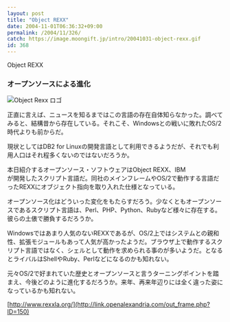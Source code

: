 ```yaml
---
layout: post
title: "Object REXX"
date: 2004-11-01T06:36:32+09:00
permalink: /2004/11/326/
catch: https://image.moongift.jp/intro/20041031-object-rexx.gif
id: 368
---
```

Object REXX  
<!--more-->

### オープンソースによる進化
  

![Object Rexx ロゴ](https://image.moongift.jp/intro/20041031-object-rexx.gif "Object Rexx ロゴ")

  

正直に言えば、ニュースを知るまではこの言語の存在自体知らなかった。調べてみると、結構昔から存在している。それこそ、Windowsとの戦いに敗れたOS/2時代よりも前からだ。

  

現状としてはDB2 for Linuxの開発言語として利用できるようだが、それでも利用人口はそれ程多くないのではないだろうか。

  

本日紹介するオープンソース・ソフトウェアはObject REXX、IBM  
が開発したスクリプト言語だ。同社のメインフレームやOS/2で動作する言語だったREXXにオブジェクト指向を取り入れた仕様となっている。

  

オープンソース化はどういった変化をもたらすだろう。少なくともオープンソースであるスクリプト言語は、Perl、PHP、Python、Rubyなど様々に存在する。彼らの土俵で勝負するだろうか。

  

Windowsではあまり人気のないREXXであるが、OS/2上ではシステムとの親和性、拡張モジュールもあって人気が高かったようだ。ブラウザ上で動作するスクリプト言語ではなく、シェルとして動作を求められる事のが多いようだ。となるとライバルはShellやRuby、Perlなどになるのかも知れない。

  

元々OS/2で好まれていた歴史とオープンソースと言うターニングポイントを踏まえ、今後どのように進化するだろうか。来年、再来年辺りには全く違った姿になっているかも知れない。

  

[http://www.rexxla.org/](http://link.openalexandria.com/out_frame.php?ID=150)

